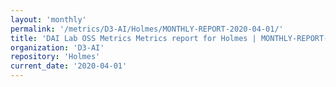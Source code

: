 ```yaml
---
layout: 'monthly'
permalink: '/metrics/D3-AI/Holmes/MONTHLY-REPORT-2020-04-01/'
title: 'DAI Lab OSS Metrics Metrics report for Holmes | MONTHLY-REPORT-2020-04-01'
organization: 'D3-AI'
repository: 'Holmes'
current_date: '2020-04-01'
---
```

